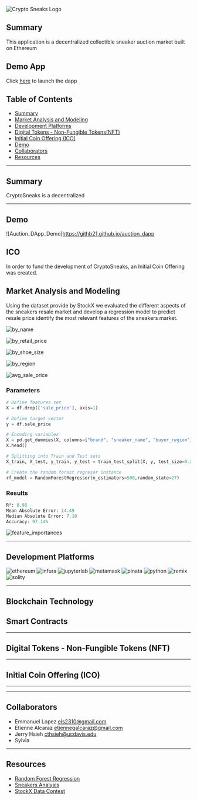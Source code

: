 ![Crypto Sneaks Logo](images/CryptoSneaks.gif)

## Summary

This application is a decentralized collectible sneaker auction market built on Ethereum

## Demo App

Click [here](https://githb21.github.io/auction_dapp) to launch the dapp


## Table of Contents

* [Summary](#summary)
* [Market Analysis and Modeling](#market-analysis-and-modeling) 
* [Development Platforms](#development-platforms)
* [Digital Tokens - Non-Fungible Tokens(NFT)](#digital-tokens-non-fungible-tokens(NFT)) 
* [Initial Coin Offering (ICO)](#initial-coin-offering-(ICO)) 
* [Demo](#demo)
* [Collaborators](#collaborators)
* [Resources](#resources)



---
## Summary
CryptoSneaks is a decentralized 

---

## Demo 

![Auction_DApp_Demo]https://githb21.github.io/auction_dapp


## ICO
In order to fund the development of CryptoSneaks, an Initial Coin Offering was created.





## Market Analysis and Modeling
Using the dataset provide by StockX we evaluated the different aspects of the sneakers resale market and develop a regression model to predict resale price identify the most relevant features of the sneakers market. 

![by_name](MarketAnalysis/media/by_name.png)


![by_retail_price](MarketAnalysis/media/by_retail_price.png)


![by_shoe_size](MarketAnalysis/media/by_shoe_size.png)


![by_region](MarketAnalysis/media/by_region.png)


![avg_sale_price](MarketAnalysis/media/avg_sale_price.png)

### Parameters
```python
# Define features set
X = df.drop(['sale_price'], axis=1)

# Define target vector
y = df.sale_price

# Encoding variables
X = pd.get_dummies(X, columns=["brand", "sneaker_name", "buyer_region"])
X.head()

# Splitting into Train and Test sets
X_train, X_test, y_train, y_test = train_test_split(X, y, test_size=0.2, random_state = 27)

# Create the random forest regresor instance
rf_model = RandomForestRegressor(n_estimators=500,random_state=27)
```

### Results
```python
R²: 0.98
Mean Absolute Error: 14.49
Median Absolute Error: 7.10
Accuracy: 97.14%
```
![feature_importances](MarketAnalysis/media/feature_importance.png)

---
## Development Platforms
![ethereum](images/ethereum.png)
![infura](images/infura.png)
![jupyterlab](images/jupyterlab.png)
![metamask](images/metamask.png)
![pinata](images/pinata.png)
![python](images/python.jpeg)
![remix](images/remix.png)
![solity](images/solidity.png)

---
## Blockchain Technology
## Smart Contracts

---
## Digital Tokens - Non-Fungible Tokens (NFT)

---
## Initial Coin Offering (ICO)

---



---
## Collaborators
- Emmanuel Lopez els2310@gmail.com 
- Etienne Alcaraz etiennegalcaraz@gmail.com
- Jerry Hsieh cthsieh@ucdavis.edu
- Sylvia 

---
## Resources
- [Random Forest Regression](MarketAnalysis/notebooks/Random_Forest_Regression.ipynb)
- [Sneakers Analysis](MarketAnalysis/notebooks/Sneakers_Data_Analysis.ipynb)
- [StockX Data Contest](https://stockx.com/news/the-2019-data-contest/)

